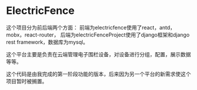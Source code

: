 ﻿# ElectricFence


这个项目分为前后端两个方面：
  前端为electricfence使用了react，antd，mobx，react-router，
  后端为electricFenceProject使用了django框架和django rest framework，数据库为mysql。

这个平台主要是负责在云端管理电子围栏设备，对设备进行分组，配置，展示数据等等。

这个代码是由我完成的第一阶段功能的版本，后来因为另一个平台的新需求使这个项目暂时被搁置。
